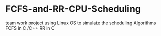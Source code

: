 # FCFS-and-RR-CPU-Scheduling
team work project using Linux OS to simulate the scheduling Algorithms 
FCFS in C /C++
RR in C
